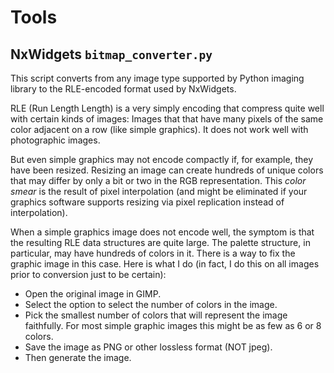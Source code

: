 # Tools

## NxWidgets `bitmap_converter.py`

This script converts from any image type supported by Python imaging library to
the RLE-encoded format used by NxWidgets.

RLE (Run Length Length) is a very simply encoding that compress quite well with
certain kinds of images: Images that that have many pixels of the same color
adjacent on a row (like simple graphics). It does not work well with
photographic images.

But even simple graphics may not encode compactly if, for example, they have
been resized. Resizing an image can create hundreds of unique colors that may
differ by only a bit or two in the RGB representation. This _color smear_ is the
result of pixel interpolation (and might be eliminated if your graphics software
supports resizing via pixel replication instead of interpolation).

When a simple graphics image does not encode well, the symptom is that the
resulting RLE data structures are quite large. The palette structure, in
particular, may have hundreds of colors in it. There is a way to fix the graphic
image in this case. Here is what I do (in fact, I do this on all images prior to
conversion just to be certain):

- Open the original image in GIMP.
- Select the option to select the number of colors in the image.
- Pick the smallest number of colors that will represent the image faithfully.
  For most simple graphic images this might be as few as 6 or 8 colors.
- Save the image as PNG or other lossless format (NOT jpeg).
- Then generate the image.
